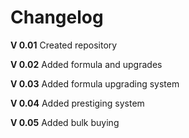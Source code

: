 # Changelog

**V 0.01**
Created repository

**V 0.02**
Added formula and upgrades

**V 0.03**
Added formula upgrading system

**V 0.04**
Added prestiging system

**V 0.05**
Added bulk buying

